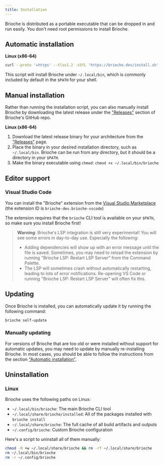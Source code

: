```yaml
---
title: Installation
---
```


Brioche is distributed as a portable executable that can be dropped in and run easily. You don't need root permissions to install Brioche.

## Automatic installation

**Linux (x86-64)**

```bash
curl --proto '=https' --tlsv1.2 -sSfL 'https://brioche.dev/install.sh' | bash
```

This script will install Brioche under `~/.local/bin`, which is commonly included by default in the `$PATH` for your shell.

## Manual installation

Rather than running the installation script, you can also manually install Brioche by downloading the latest release under the ["Releases"](https://github.com/brioche-dev/brioche/releases) section of Brioche's GitHub repo.

**Linux (x86-64)**

1. Download the latest release binary for your architecture from the ["Releases"](https://github.com/brioche-dev/brioche/releases) page.
2. Place the binary in your desired installation directory, such as `~/.local/bin`. Brioche can be run from any directory, but it should be a directory in your `$PATH`.
3. Make the binary executable using `chmod`: `chmod +x ~/.local/bin/brioche`

## Editor support

### Visual Studio Code

You can install the "Brioche" extension from the [Visual Studio Marketplace](https://marketplace.visualstudio.com/items?itemName=brioche-dev.brioche-vscode) (the extension ID is `brioche-dev.brioche-vscode`)

The extension requires that the `brioche` CLI tool is available on your `$PATH`, so make sure you install Brioche first!

> **Warning**: Brioche's LSP integration is still very experimental! You will see some errors in day-to-day use. Especially the following:
>
> - Adding dependencies will show up with an error message until the file is saved. Sometimes, you may need to reload the extension by running "Brioche LSP: Restart LSP Server" from the Command Palette.
> - The LSP will sometimes crash without automatically restarting, leading to lots of error notifications. Re-opening VS Code or running "Brioche LSP: Restart LSP Server" will often fix this.

## Updating

Once Brioche is installed, you can automatically update it by running the following command:

```bash
brioche self-update
```

### Manually updating

For versions of Brioche that are too old or were installed without support for automatic updates, you may need to update by manually re-installing Brioche. In most cases, you should be able to follow the instructions from the section ["Automatic installation"](#automatic-installation).

## Uninstallation

### Linux

Brioche uses the following paths on Linux:

- `~/.local/bin/brioche`: The main Brioche CLI tool
- `~/.local/share/brioche/installed`: All of the packages installed with `brioche install`
- `~/.local/share/brioche`: The full cache of all build artifacts and outputs
- `~/.config/brioche`: Custom Brioche configuration

Here's a script to uninstall all of them manually:

```sh
chmod -R +w ~/.local/share/brioche && rm -rf ~/.local/share/brioche
rm ~/.local/bin/brioche
rm -r ~/.config/brioche
```

